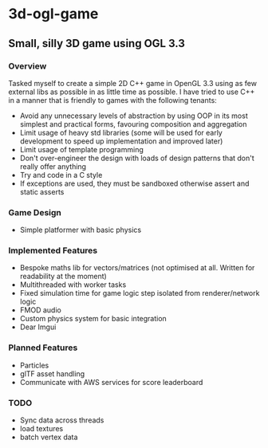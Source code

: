 # 3d-ogl-game
## Small, silly 3D game using OGL 3.3

### Overview
Tasked myself to create a simple 2D C++ game in OpenGL 3.3 using as few external libs as possible in as little time as possible.
I have tried to use C++ in a manner that is friendly to games with the following tenants:
- Avoid any unnecessary levels of abstraction by using OOP in its most simplest and practical forms, favouring composition and aggregation
- Limit usage of heavy std libraries (some will be used for early development to speed up implementation and improved later)
- Limit usage of template programming
- Don't over-engineer the design with loads of design patterns that don't really offer anything
- Try and code in a C style
- If exceptions are used, they must be sandboxed otherwise assert and static asserts

### Game Design
- Simple platformer with basic physics

### Implemented Features
- Bespoke maths lib for vectors/matrices (not optimised at all. Written for readability at the moment)
- Multithreaded with worker tasks
- Fixed simulation time for game logic step isolated from renderer/network logic
- FMOD audio
- Custom physics system for basic integration
- Dear Imgui

### Planned Features
- Particles
- glTF asset handling
- Communicate with AWS services for score leaderboard

### TODO
- Sync data across threads
- load textures
- batch vertex data
